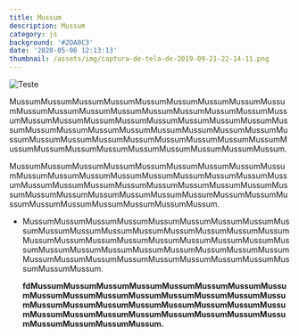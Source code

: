 ```yaml
---
title: Mussum
description: Mussum
category: js
background: '#2DA0C3'
date: '2020-05-06 12:13:13'
thumbnail: /assets/img/captura-de-tela-de-2019-09-21-22-14-11.png
---
```

![Teste](/assets/img/1574449637031.remmina-2019-11-25-19-5-18-508469.png "Teste Image")

MussumMussumMussumMussumMussumMussumMussumMussumMussumMussumMussumMussumMussumMussumMussumMussumMussumMussumMussumMussumMussumMussumMussumMussumMussumMussumMussumMussumMussumMussumMussumMussumMussumMussumMussumMussumMussumMussumMussumMussumMussumMussumMussumMussumMussumMussumMussumMussumMussumMussumMussumMussumMussum.

MussumMussumMussumMussumMussumMussumMussumMussumMussumMussumMussumMussumMussumMussumMussumMussumMussumMussumMussumMussumMussumMussumMussumMussumMussumMussumMussumMussumMussumMussumMussumMussumMussumMussumMussumMussumMussumMussumMussumMussumMussumMussum.

* MussumMussumMussumMussumMussumMussumMussumMussumMussumMussumMussumMussumMussumMussumMussumMussumMussumMussumMussumMussumMussumMussumMussumMussumMussumMussumMussumMussumMussumMussumMussumMussumMussumMussumMussumMussumMussumMussumMussumMussumMussumMussumMussumMussumMussum.

  **fdMussumMussumMussumMussumMussumMussumMussumMussumMussumMussumMussumMussumMussumMussumMussumMussumMussumMussumMussumMussumMussumMussumMussumMussumMussumMussumMussumMussumMussumMussumMussumMussumMussumMussumMussumMussum.**